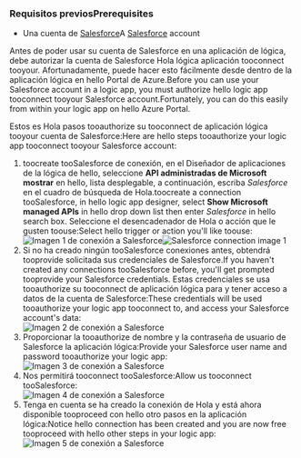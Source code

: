 ### <a name="prerequisites"></a><span data-ttu-id="2214a-101">Requisitos previos</span><span class="sxs-lookup"><span data-stu-id="2214a-101">Prerequisites</span></span>
* <span data-ttu-id="2214a-102">Una cuenta de [Salesforce](https://salesforce.com)</span><span class="sxs-lookup"><span data-stu-id="2214a-102">A [Salesforce](https://salesforce.com) account</span></span>  

<span data-ttu-id="2214a-103">Antes de poder usar su cuenta de Salesforce en una aplicación de lógica, debe autorizar la cuenta de Salesforce Hola lógica aplicación tooconnect tooyour. Afortunadamente, puede hacer esto fácilmente desde dentro de la aplicación lógica en hello Portal de Azure.</span><span class="sxs-lookup"><span data-stu-id="2214a-103">Before you can use your Salesforce account in a logic app, you must authorize hello logic app tooconnect tooyour Salesforce account.Fortunately, you can do this easily from within your logic app on hello Azure Portal.</span></span>  

<span data-ttu-id="2214a-104">Estos es Hola pasos tooauthorize su tooconnect de aplicación lógica tooyour cuenta de Salesforce:</span><span class="sxs-lookup"><span data-stu-id="2214a-104">Here are hello steps tooauthorize your logic app tooconnect tooyour Salesforce account:</span></span>  

1. <span data-ttu-id="2214a-105">toocreate tooSalesforce de conexión, en el Diseñador de aplicaciones de la lógica de hello, seleccione **API administradas de Microsoft mostrar** en hello, lista desplegable, a continuación, escriba *Salesforce* en el cuadro de búsqueda de Hola.</span><span class="sxs-lookup"><span data-stu-id="2214a-105">toocreate a connection tooSalesforce, in hello logic app designer, select **Show Microsoft managed APIs** in hello drop down list then enter *Salesforce* in hello search box.</span></span> <span data-ttu-id="2214a-106">Seleccione el desencadenador de Hola o acción que le gusten toouse:</span><span class="sxs-lookup"><span data-stu-id="2214a-106">Select hello trigger or action you'll like toouse:</span></span>  
   <span data-ttu-id="2214a-107">![Imagen 1 de conexión a Salesforce](./media/connectors-create-api-salesforce/salesforce-1.png)</span><span class="sxs-lookup"><span data-stu-id="2214a-107">![Salesforce connection image 1](./media/connectors-create-api-salesforce/salesforce-1.png)</span></span>  
2. <span data-ttu-id="2214a-108">Si no ha creado ningún tooSalesforce conexiones antes, obtendrá tooprovide solicitada sus credenciales de Salesforce.</span><span class="sxs-lookup"><span data-stu-id="2214a-108">If you haven't created any connections tooSalesforce before, you'll get prompted tooprovide your Salesforce credentials.</span></span> <span data-ttu-id="2214a-109">Estas credenciales se usa tooauthorize su tooconnect de aplicación lógica para y tener acceso a datos de la cuenta de Salesforce:</span><span class="sxs-lookup"><span data-stu-id="2214a-109">These credentials will be used tooauthorize your logic app tooconnect to, and access your Salesforce account's data:</span></span>  
   ![Imagen 2 de conexión a Salesforce](./media/connectors-create-api-salesforce/salesforce-2.png)  
3. <span data-ttu-id="2214a-111">Proporcionar la tooauthorize de nombre y la contraseña de usuario de Salesforce la aplicación lógica:</span><span class="sxs-lookup"><span data-stu-id="2214a-111">Provide your Salesforce user name and password tooauthorize your logic app:</span></span>  
   ![Imagen 3 de conexión a Salesforce](./media/connectors-create-api-salesforce/salesforce-3.png)  
4. <span data-ttu-id="2214a-113">Nos permitirá tooconnect tooSalesforce:</span><span class="sxs-lookup"><span data-stu-id="2214a-113">Allow us tooconnect tooSalesforce:</span></span>  
   ![Imagen 4 de conexión a Salesforce](./media/connectors-create-api-salesforce/salesforce-4.png)  
5. <span data-ttu-id="2214a-115">Tenga en cuenta se ha creado la conexión de Hola y está ahora disponible tooproceed con hello otro pasos en la aplicación lógica:</span><span class="sxs-lookup"><span data-stu-id="2214a-115">Notice hello connection has been created and you are now free tooproceed with hello other steps in your logic app:</span></span>  
   ![Imagen 5 de conexión a Salesforce](./media/connectors-create-api-salesforce/salesforce-5.png)  

